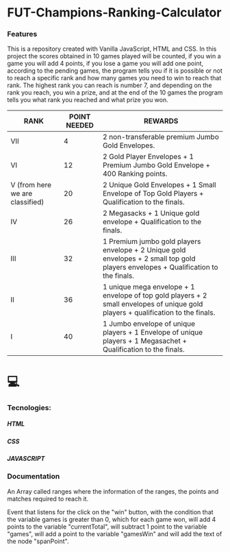 # FUT-Champions-Ranking-Calculator

### Features

This is a repository created with Vanilla JavaScript, HTML and CSS.
In this project the scores obtained in 10 games played will be counted, if you win a game you will add 4 points, if you lose a game you will add one point, according to the pending games, the program tells you if it is possible or not to reach a specific rank and how many games you need to win to reach that rank. 
The highest rank you can reach is number 7, and depending on the rank you reach, you win a prize, and at the end of the 10 games the program tells you what rank you reached and what prize you won.

|  RANK |POINT NEEDED | REWARDS  |
| ------------ | ------------ | ------------ |
|  VII | 4 |  2 non-transferable premium Jumbo Gold Envelopes. |
| VI  | 12  | 2 Gold Player Envelopes + 1 Premium Jumbo Gold Envelope + 400 Ranking points.  |
| V (from here we are classified) | 20  |  2 Unique Gold Envelopes + 1 Small Envelope of Top Gold Players + Qualification to the finals. |
|IV   | 26  | 2 Megasacks + 1 Unique gold envelope + Qualification to the finals.  |
| III  |32  | 1 Premium jumbo gold players envelope + 2 Unique gold envelopes + 2 small top gold players envelopes + Qualification to the finals.  |
| II  |  36 | 1 unique mega envelope + 1 envelope of top gold players + 2 small envelopes of unique gold players + qualification to the finals.  |
|I   | 40  | 1 Jumbo envelope of unique players + 1 Envelope of unique players + 1 Megasachet + Qualification to the finals.  |

# 💻 
### Tecnologies:
##### HTML
##### CSS
##### JAVASCRIPT

### Documentation

An Array called ranges where the information of the ranges, the points and matches required to reach it.

Event that listens for the click on the "win" button, with the condition that the variable games is greater than 0, which for each game won, will add 4 points to the variable "currentTotal", will subtract 1 point to the variable "games", will add a point to the variable "gamesWin" and will add the text of the node "spanPoint".